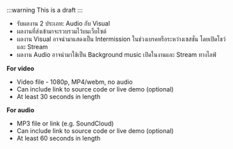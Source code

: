 :::warning
This is a draft
:::

- รับผลงาน 2 ประเภท: Audio กับ Visual
- ผลงานที่ส่งเข้ามาจะรวบรวมไว้บนเว็บไซต์
- ผลงาน Visual อาจนำมาแสดงเป็น Intermission ในช่วงเบรคหรือระหว่างเซสชั่น โดยเปิดโชว์ และ Stream
- ผลงาน Audio อาจนำมาใช้เป็น Background music เปิดในงานและ Stream ทางไลฟ์

**For video**

- Video file - 1080p, MP4/webm, no audio
- Can include link to source code or live demo (optional)
- At least 30 seconds in length

**For audio**

- MP3 file or link (e.g. SoundCloud)
- Can include link to source code or live demo (optional)
- At least 60 seconds in length
